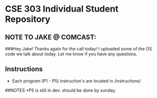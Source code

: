 # CSE 303 Individual Student Repository

## NOTE TO JAKE @ COMCAST: 
###Hey Jake! Thanks again for the call today! I uploaded some of the OS code we talk about today. Let me know if you have any questions.

## Instructions
* Each program (P1 - P5) instruction's are located in /instructions/

##NOTES
*P5 is still in dev. should be done by sunday.


